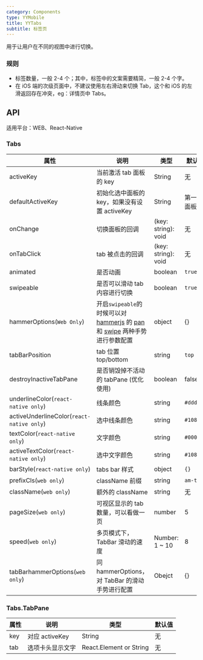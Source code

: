 ```yaml
---
category: Components
type: YYMobile
title: YYTabs
subtitle: 标签页
---
```



用于让用户在不同的视图中进行切换。

### 规则
- 标签数量，一般 2-4 个；其中，标签中的文案需要精简，一般 2-4 个字。
- 在 iOS 端的次级页面中，不建议使用左右滑动来切换 Tab，这个和 iOS 的左滑返回存在冲突，eg：详情页中 Tabs。


## API

适用平台：WEB、React-Native

### Tabs

属性 | 说明 | 类型 | 默认值
----|-----|------|------
| activeKey        | 当前激活 tab 面板的 key                      | String   | 无            |
| defaultActiveKey | 初始化选中面板的 key，如果没有设置 activeKey | String   | 第一个面板    |
| onChange         | 切换面板的回调                        | (key: string): void | 无            |
| onTabClick       | tab 被点击的回调                      | (key: string): void | 无            |
| animated |  是否动画    |  boolean   |    `true`    |
| swipeable |  是否可以滑动 tab 内容进行切换    |  boolean   |    `true`    |
| hammerOptions(`Web Only`) |  开启`swipeable`的时候可以对 [hammerjs](http://hammerjs.github.io/) 的 [pan](http://hammerjs.github.io/recognizer-pan/) 和 [swipe](http://hammerjs.github.io/recognizer-swipe/) 两种手势进行参数配置    |  object   |    {}   |
| tabBarPosition |    tab 位置 top/bottom        |  string    |    `top`        |
| destroyInactiveTabPane | 是否销毁掉不活动的 tabPane (优化使用) |  boolean    |    false   |
| underlineColor(`react-native only`) |   线条颜色       |  string    |    `#ddd`        |
| activeUnderlineColor(`react-native only`) |   选中线条颜色       |  string    |    `#108ee9`        |
| textColor(`react-native only`) |   文字颜色       |  string    |    `#000`        |
| activeTextColor(`react-native only`) |   选中文字颜色       |  string    |    `#108ee9`        |
| barStyle(`react-native only`) |   tabs bar  样式       |  object    |    `{}`        |
| prefixCls(`web only`) |  className 前缀      |  string    |    `am-tabs`        |
| className(`web only`) |   额外的 className      |  string    |    无        |
| pageSize(`web only`) |  可视区显示的 tab 数量，可以看做一页     |  number    |    5       |
| speed(`web only`) |   多页模式下，TabBar 滑动的速度      |  Number: 1 ~ 10    |    8        |
| tabBarhammerOptions(`web only`) |   同hammerOptions，对 TabBar 的滑动手势进行配置      |  Obejct    |    {}        |

### Tabs.TabPane

属性 | 说明 | 类型 | 默认值
----|-----|------|------
| key  | 对应 activeKey   | String                  | 无     |
| tab  | 选项卡头显示文字 | React.Element or String | 无     |
